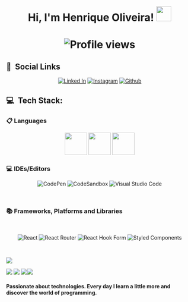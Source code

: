 <h1 align="center"> Hi, I'm Henrique Oliveira! <img src="https://em-content.zobj.net/source/microsoft-teams/363/black-bird_1f426-200d-2b1b.png" width="40px"/><h1>
<p align="center"> <img src="https://komarev.com/ghpvc/?username=Henrique-arievilO&color=yellow" alt="Profile views" /> </p>
<h2> 👥 &nbsp;Social Links </h2>
<div align="center">

[![Linked In](https://img.shields.io/badge/LinkedIn-0077B5?style=for-the-badge&logo=linkedin&logoColor=white)](https://www.linkedin.com/in/wandersonho-74b718235/)
[![Instagram](https://img.shields.io/badge/Instagram-%23E4405F.svg?style=for-the-badge&logo=Instagram&logoColor=white)](https://www.instagram.com/henrique_arievilo26/)
[![Github](https://img.shields.io/badge/GitHub-100000?style=for-the-badge&logo=github&logoColor=white)](https://github.com/Henrique-arievilO)
</div>

<h2> 💻 &nbsp;Tech Stack: </h2>

<h3> 📋 Languages </h3>
<div align="center">

<img width="60px" src="https://cdn.jsdelivr.net/gh/devicons/devicon/icons/html5/html5-original.svg" />
<img width="60px" src="https://cdn.jsdelivr.net/gh/devicons/devicon/icons/css3/css3-original.svg" />
<img width="60px" src="https://cdn.jsdelivr.net/gh/devicons/devicon/icons/javascript/javascript-original.svg" />
</div>

<h3> 💻 IDEs/Editors </h3>
<div align="center">
    
![CodePen](https://img.shields.io/badge/CodePen-white?style=for-the-badge&logo=codepen&logoColor=black)
![CodeSandbox](https://img.shields.io/badge/Codesandbox-040404?style=for-the-badge&logo=codesandbox&logoColor=DBDBDB)
![Visual Studio Code](https://img.shields.io/badge/Visual%20Studio%20Code-0078d7.svg?style=for-the-badge&logo=visual-studio-code&logoColor=white)
</div>
<br>
<h3> 📚 Frameworks, Platforms and Libraries </h3>
<br>
<div align="center">
    
![React](https://img.shields.io/badge/react-%2320232a.svg?style=for-the-badge&logo=react&logoColor=%2361DAFB)
![React Router](https://img.shields.io/badge/React_Router-CA4245?style=for-the-badge&logo=react-router&logoColor=white)
![React Hook Form](https://img.shields.io/badge/React%20Hook%20Form-%23EC5990.svg?style=for-the-badge&logo=reacthookform&logoColor=white)
![Styled Components](https://img.shields.io/badge/styled--components-DB7093?style=for-the-badge&logo=styled-components&logoColor=white)    
</div>
<br>

![](http://github-profile-summary-cards.vercel.app/api/cards/profile-details?username=Henrique-arievilO&theme=2077)

![](http://github-profile-summary-cards.vercel.app/api/cards/repos-per-language?username=Henrique-arievilO&theme=2077)
![](http://github-profile-summary-cards.vercel.app/api/cards/most-commit-language?username=Henrique-arievilO&theme=2077)
![](http://github-profile-summary-cards.vercel.app/api/cards/stats?username=Henrique-arievilO&theme=2077)![](http://github-profile-summary-cards.vercel.app/api/cards/productive-time?username=Henrique-arievilO&theme=2077&utcOffset=8)
<h4>Passionate about technologies. Every day I learn a little more and discover the world of programming.</h4>
